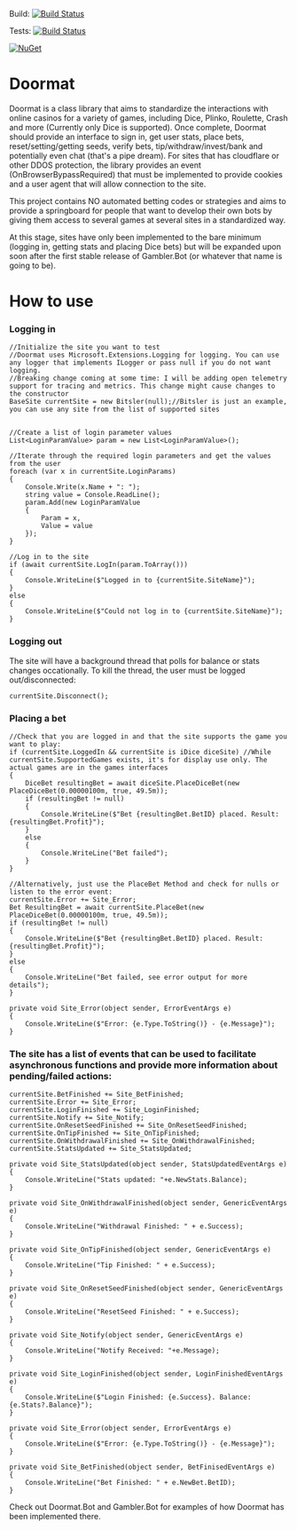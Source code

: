 Build: [![Build Status](https://eugenebotma.visualstudio.com/seuntjie900/_apis/build/status%2FDoormat?branchName=master&stageName=Build)](https://eugenebotma.visualstudio.com/seuntjie900/_build/latest?definitionId=2&branchName=master)

Tests: [![Build Status](https://eugenebotma.visualstudio.com/seuntjie900/_apis/build/status%2FDoormat?branchName=master&stageName=Test)](https://eugenebotma.visualstudio.com/seuntjie900/_build/latest?definitionId=2&branchName=master)

[![NuGet](https://img.shields.io/nuget/v/Gambler.Bot.Core.svg)](https://www.nuget.org/packages/Gambler.Bot.Core/)


# Doormat
Doormat is a class library that aims to standardize the interactions with online casinos for a variety of games, including Dice, Plinko, Roulette, Crash and more (Currently only Dice is supported). Once complete, Doormat should provide an interface to sign in, get user stats, place bets, reset/setting/getting seeds, verify bets, tip/withdraw/invest/bank and potentially even chat (that's a pipe dream). For sites that has cloudflare or other DDOS protection, the library provides an event (OnBrowserBypassRequired) that must be implemented to provide cookies and a user agent that will allow connection to the site.

This project contains NO automated betting codes or strategies and aims to provide a springboard for people that want to develop their own bots by giving them access to several games at several sites in a standardized way.

At this stage, sites have only been implemented to the bare minimum (logging in, getting stats and placing Dice bets) but will be expanded upon soon after the first stable release of Gambler.Bot (or whatever that name is going to be).

# How to use

### Logging in
```
//Initialize the site you want to test
//Doormat uses Microsoft.Extensions.Logging for logging. You can use any logger that implements ILogger or pass null if you do not want logging.
//Breaking change coming at some time: I will be adding open telemetry support for tracing and metrics. This change might cause changes to the constructor 
BaseSite currentSite = new Bitsler(null);//Bitsler is just an example, you can use any site from the list of supported sites


//Create a list of login parameter values
List<LoginParamValue> param = new List<LoginParamValue>();

//Iterate through the required login parameters and get the values from the user
foreach (var x in currentSite.LoginParams)
{
    Console.Write(x.Name + ": ");
    string value = Console.ReadLine();
    param.Add(new LoginParamValue
    {
        Param = x,
        Value = value
    });
}

//Log in to the site
if (await currentSite.LogIn(param.ToArray()))
{
    Console.WriteLine($"Logged in to {currentSite.SiteName}");
}
else
{
    Console.WriteLine($"Could not log in to {currentSite.SiteName}");
}
```

### Logging out
The site will have a background thread that polls for balance or stats changes occationally. To kill the thread, the user must be logged out/disconnected:
```
currentSite.Disconnect();
```

### Placing a bet
```
//Check that you are logged in and that the site supports the game you want to play:
if (currentSite.LoggedIn && currentSite is iDice diceSite) //While currentSite.SupportedGames exists, it's for display use only. The actual games are in the games interfaces
{
    DiceBet resultingBet = await diceSite.PlaceDiceBet(new PlaceDiceBet(0.00000100m, true, 49.5m));
    if (resultingBet != null)
    {
        Console.WriteLine($"Bet {resultingBet.BetID} placed. Result: {resultingBet.Profit}");
    }
    else
    {
        Console.WriteLine("Bet failed");
    }
}

//Alternatively, just use the PlaceBet Method and check for nulls or listen to the error event:
currentSite.Error += Site_Error;
Bet ResultingBet = await currentSite.PlaceBet(new PlaceDiceBet(0.00000100m, true, 49.5m));
if (resultingBet != null)
{
    Console.WriteLine($"Bet {resultingBet.BetID} placed. Result: {resultingBet.Profit}");
}
else
{
    Console.WriteLine("Bet failed, see error output for more details");
}

private void Site_Error(object sender, ErrorEventArgs e)
{
    Console.WriteLine($"Error: {e.Type.ToString()} - {e.Message}");
}
```

### The site has a list of events that can be used to facilitate asynchronous functions and provide more information about pending/failed actions:
```
currentSite.BetFinished += Site_BetFinished;
currentSite.Error += Site_Error;
currentSite.LoginFinished += Site_LoginFinished;
currentSite.Notify += Site_Notify;
currentSite.OnResetSeedFinished += Site_OnResetSeedFinished;
currentSite.OnTipFinished += Site_OnTipFinished;
currentSite.OnWithdrawalFinished += Site_OnWithdrawalFinished;
currentSite.StatsUpdated += Site_StatsUpdated;

private void Site_StatsUpdated(object sender, StatsUpdatedEventArgs e)
{
    Console.WriteLine("Stats updated: "+e.NewStats.Balance);
}

private void Site_OnWithdrawalFinished(object sender, GenericEventArgs e)
{
    Console.WriteLine("Withdrawal Finished: " + e.Success);
}

private void Site_OnTipFinished(object sender, GenericEventArgs e)
{
    Console.WriteLine("Tip Finished: " + e.Success);
}

private void Site_OnResetSeedFinished(object sender, GenericEventArgs e)
{
    Console.WriteLine("ResetSeed Finished: " + e.Success);
}

private void Site_Notify(object sender, GenericEventArgs e)
{
    Console.WriteLine("Notify Received: "+e.Message);
}

private void Site_LoginFinished(object sender, LoginFinishedEventArgs e)
{
    Console.WriteLine($"Login Finished: {e.Success}. Balance: {e.Stats?.Balance}");
}

private void Site_Error(object sender, ErrorEventArgs e)
{
    Console.WriteLine($"Error: {e.Type.ToString()} - {e.Message}");
}

private void Site_BetFinished(object sender, BetFinisedEventArgs e)
{
    Console.WriteLine("Bet Finished: " + e.NewBet.BetID);
}

```

Check out Doormat.Bot and Gambler.Bot for examples of how Doormat has been implemented there.
